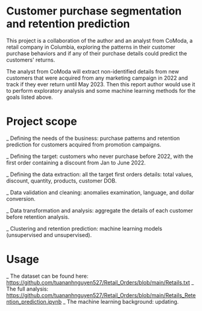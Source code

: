 # Customer purchase segmentation and retention prediction
This project is a collaboration of the author and an analyst from CoModa, a retail company in Columbia, exploring the patterns in their customer purchase behaviors and if any of their purchase details could predict the customers' returns. 

The analyst from CoModa will extract non-identified details from new customers that were acquired from any marketing campaign in 2022 and track if they ever return until May 2023. Then this report author would use it to perform exploratory analysis and some machine learning methods for the goals listed above.

# Project scope
_ Defining the needs of the business: purchase patterns and retention prediction for customers acquired from promotion campaigns.

_ Defining the target: customers who never purchase before 2022, with the first order containing a discount from Jan to June 2022.

_ Defining the data extraction: all the target first orders details: total values, discount, quantity, products, customer DOB.

_ Data validation and cleaning: anomalies examination, language, and dollar conversion.

_ Data transformation and analysis: aggregate the details of each customer before retention analysis.

_ Clustering and retention prediction: machine learning models (unsupervised and unsupervised).

# Usage
_ The dataset can be found here: https://github.com/tuananhnguyen527/Retail_Orders/blob/main/Retails.txt
_ The full analysis: https://github.com/tuananhnguyen527/Retail_Orders/blob/main/Retails_Retention_prediction.ipynb
_ The machine learning background: updating.
